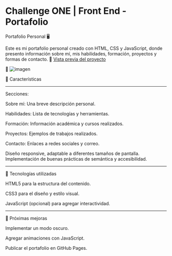 # Challenge ONE | Front End -  Portafolio

Portafolio Personal 🖥️

Este es mi portafolio personal creado con HTML, CSS y JavaScript, donde presento información sobre mí, mis habilidades, formación, proyectos y formas de contacto.
🔗 [Vista previa del proyecto](https://mlvn-p.github.io/challenge-portafolio-alura-latam/)


🎨 ![imagen](https://github.com/user-attachments/assets/2b324fc5-1e3f-4031-9440-11403f4b4046)


🚀 Características

---

Secciones:

Sobre mí: Una breve descripción personal.

Habilidades: Lista de tecnologías y herramientas.  

Formación: Información académica y cursos realizados.

Proyectos: Ejemplos de trabajos realizados.

Contacto: Enlaces a redes sociales y correo.


Diseño responsive, adaptable a diferentes tamaños de pantalla.
Implementación de buenas prácticas de semántica y accesibilidad.

---

🔧 Tecnologías utilizadas

HTML5 para la estructura del contenido.

CSS3 para el diseño y estilo visual.

JavaScript (opcional) para agregar interactividad.


---
🚧 Próximas mejoras

Implementar un modo oscuro.

Agregar animaciones con JavaScript.

Publicar el portafolio en GitHub Pages.



    
